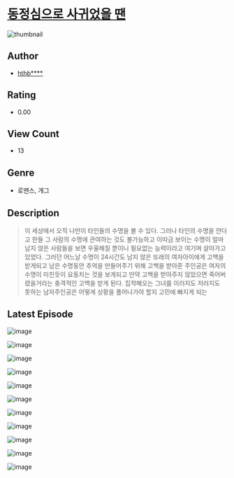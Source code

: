 # [동정심으로 사귀었을 땐](https://comic.naver.com/challenge/list?titleId=811380)
![thumbnail](https://image-comic.pstatic.net/user_contents_data/challenge_comic/2023/05/25/upload_4049127922356860724_480x623.jpeg)

## Author
- [hthb****](https://comic.naver.com/artistTitle?id=367302)

## Rating
- 0.00

## View Count
- 13

## Genre
- 로맨스, 개그

## Description
> 이 세상에서 오직 나만이 타인들의 수명을 볼 수 있다. 그러나 타인의 수명을 안다고 한들 그 사람의 수명에 관여하는 것도 불가능하고 이따금 보이는 수명이 얼마 남지 않은 사람들을 보면 우울해질 뿐이니 필요없는 능력이라고 여기며 살아가고 있었다. 그러던 어느날 수명이 24시간도 남지 않은 또래의 여자아이에게 고백을 받게되고 남은 수명동안 추억을 만들어주기 위해 고백을 받아준 주인공은 여자의 수명이 미친듯이 요동치는 것을 보게되고 만약 고백을 받아주지 않았으면 죽어버렸을거라는 충격적인 고백을 받게 된다. 집착해오는 그녀를 이러지도 저러지도 못하는 남자주인공은 어떻게 상황을 풀어나가야 할지 고민에 빠지게 되는


## Latest Episode
![image](https://image-comic.pstatic.net/user_contents_data/challenge_comic/2023/05/25/367302/upload_3688791375282124086.jpeg)

![image](https://image-comic.pstatic.net/user_contents_data/challenge_comic/2023/05/25/367302/upload_7233684122352838200.jpeg)

![image](https://image-comic.pstatic.net/user_contents_data/challenge_comic/2023/05/25/367302/upload_3847260893766431075.jpeg)

![image](https://image-comic.pstatic.net/user_contents_data/challenge_comic/2023/05/25/367302/upload_7364564497675150135.jpeg)

![image](https://image-comic.pstatic.net/user_contents_data/challenge_comic/2023/05/25/367302/upload_3978426918703752498.jpeg)

![image](https://image-comic.pstatic.net/user_contents_data/challenge_comic/2023/05/25/367302/upload_3546077171198015331.jpeg)

![image](https://image-comic.pstatic.net/user_contents_data/challenge_comic/2023/05/25/367302/upload_7162520255211059297.jpeg)

![image](https://image-comic.pstatic.net/user_contents_data/challenge_comic/2023/05/25/367302/upload_7221858668720961123.jpeg)

![image](https://image-comic.pstatic.net/user_contents_data/challenge_comic/2023/05/25/367302/upload_3472898067431305783.jpeg)

![image](https://image-comic.pstatic.net/user_contents_data/challenge_comic/2023/05/25/367302/upload_3906981769788798818.jpeg)

![image](https://image-comic.pstatic.net/user_contents_data/challenge_comic/2023/05/25/367302/upload_3618473217967405365.jpeg)
